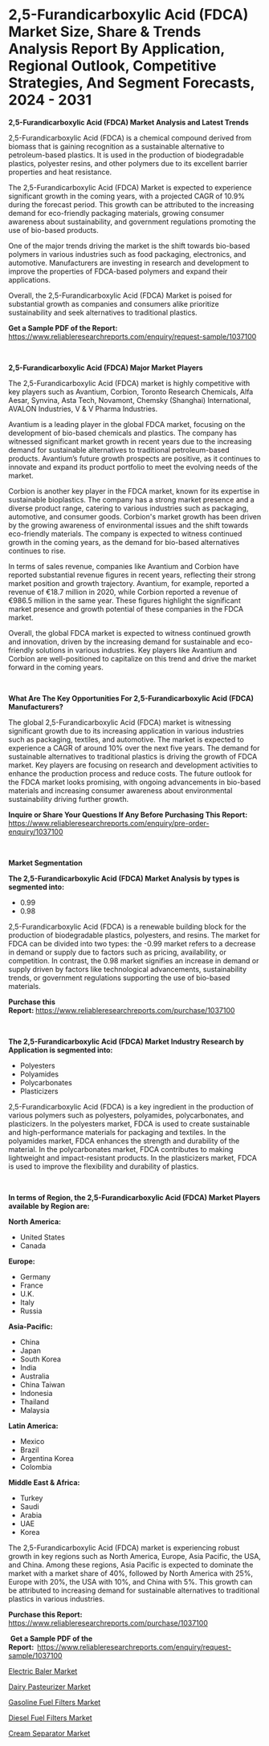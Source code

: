 <p><h1>2,5-Furandicarboxylic Acid (FDCA) Market Size, Share & Trends Analysis Report By Application, Regional Outlook, Competitive Strategies, And Segment Forecasts, 2024 - 2031</h1></p><p><strong>2,5-Furandicarboxylic Acid (FDCA) Market Analysis and Latest Trends</strong></p>
<p><p>2,5-Furandicarboxylic Acid (FDCA) is a chemical compound derived from biomass that is gaining recognition as a sustainable alternative to petroleum-based plastics. It is used in the production of biodegradable plastics, polyester resins, and other polymers due to its excellent barrier properties and heat resistance.</p><p>The 2,5-Furandicarboxylic Acid (FDCA) Market is expected to experience significant growth in the coming years, with a projected CAGR of 10.9% during the forecast period. This growth can be attributed to the increasing demand for eco-friendly packaging materials, growing consumer awareness about sustainability, and government regulations promoting the use of bio-based products.</p><p>One of the major trends driving the market is the shift towards bio-based polymers in various industries such as food packaging, electronics, and automotive. Manufacturers are investing in research and development to improve the properties of FDCA-based polymers and expand their applications.</p><p>Overall, the 2,5-Furandicarboxylic Acid (FDCA) Market is poised for substantial growth as companies and consumers alike prioritize sustainability and seek alternatives to traditional plastics.</p></p>
<p><strong>Get a Sample PDF of the Report:&nbsp;</strong> <a href="https://www.reliableresearchreports.com/enquiry/request-sample/1037100">https://www.reliableresearchreports.com/enquiry/request-sample/1037100</a></p>
<p>&nbsp;</p>
<p><strong>2,5-Furandicarboxylic Acid (FDCA) Major Market Players</strong></p>
<p><p>The 2,5-Furandicarboxylic Acid (FDCA) market is highly competitive with key players such as Avantium, Corbion, Toronto Research Chemicals, Alfa Aesar, Synvina, Asta Tech, Novamont, Chemsky (Shanghai) International, AVALON Industries, V & V Pharma Industries. </p><p>Avantium is a leading player in the global FDCA market, focusing on the development of bio-based chemicals and plastics. The company has witnessed significant market growth in recent years due to the increasing demand for sustainable alternatives to traditional petroleum-based products. Avantium’s future growth prospects are positive, as it continues to innovate and expand its product portfolio to meet the evolving needs of the market.</p><p>Corbion is another key player in the FDCA market, known for its expertise in sustainable bioplastics. The company has a strong market presence and a diverse product range, catering to various industries such as packaging, automotive, and consumer goods. Corbion's market growth has been driven by the growing awareness of environmental issues and the shift towards eco-friendly materials. The company is expected to witness continued growth in the coming years, as the demand for bio-based alternatives continues to rise.</p><p>In terms of sales revenue, companies like Avantium and Corbion have reported substantial revenue figures in recent years, reflecting their strong market position and growth trajectory. Avantium, for example, reported a revenue of €18.7 million in 2020, while Corbion reported a revenue of €986.5 million in the same year. These figures highlight the significant market presence and growth potential of these companies in the FDCA market. </p><p>Overall, the global FDCA market is expected to witness continued growth and innovation, driven by the increasing demand for sustainable and eco-friendly solutions in various industries. Key players like Avantium and Corbion are well-positioned to capitalize on this trend and drive the market forward in the coming years.</p></p>
<p>&nbsp;</p>
<p><strong>What Are The Key Opportunities For 2,5-Furandicarboxylic Acid (FDCA) Manufacturers?</strong></p>
<p><p>The global 2,5-Furandicarboxylic Acid (FDCA) market is witnessing significant growth due to its increasing application in various industries such as packaging, textiles, and automotive. The market is expected to experience a CAGR of around 10% over the next five years. The demand for sustainable alternatives to traditional plastics is driving the growth of FDCA market. Key players are focusing on research and development activities to enhance the production process and reduce costs. The future outlook for the FDCA market looks promising, with ongoing advancements in bio-based materials and increasing consumer awareness about environmental sustainability driving further growth.</p></p>
<p><strong>Inquire or Share Your Questions If Any Before Purchasing This Report:</strong> <a href="https://www.reliableresearchreports.com/enquiry/pre-order-enquiry/1037100">https://www.reliableresearchreports.com/enquiry/pre-order-enquiry/1037100</a></p>
<p>&nbsp;</p>
<p><strong>Market Segmentation</strong></p>
<p><strong>The 2,5-Furandicarboxylic Acid (FDCA) Market Analysis by types is segmented into:</strong></p>
<p><ul><li>0.99</li><li>0.98</li></ul></p>
<p><p>2,5-Furandicarboxylic Acid (FDCA) is a renewable building block for the production of biodegradable plastics, polyesters, and resins. The market for FDCA can be divided into two types: the -0.99 market refers to a decrease in demand or supply due to factors such as pricing, availability, or competition. In contrast, the 0.98 market signifies an increase in demand or supply driven by factors like technological advancements, sustainability trends, or government regulations supporting the use of bio-based materials.</p></p>
<p><strong>Purchase this Report:&nbsp;</strong><a href="https://www.reliableresearchreports.com/purchase/1037100">https://www.reliableresearchreports.com/purchase/1037100</a></p>
<p>&nbsp;</p>
<p><strong>The 2,5-Furandicarboxylic Acid (FDCA) Market Industry Research by Application is segmented into:</strong></p>
<p><ul><li>Polyesters</li><li>Polyamides</li><li>Polycarbonates</li><li>Plasticizers</li></ul></p>
<p><p>2,5-Furandicarboxylic Acid (FDCA) is a key ingredient in the production of various polymers such as polyesters, polyamides, polycarbonates, and plasticizers. In the polyesters market, FDCA is used to create sustainable and high-performance materials for packaging and textiles. In the polyamides market, FDCA enhances the strength and durability of the material. In the polycarbonates market, FDCA contributes to making lightweight and impact-resistant products. In the plasticizers market, FDCA is used to improve the flexibility and durability of plastics.</p></p>
<p>&nbsp;</p>
<p><strong>In terms of Region, the 2,5-Furandicarboxylic Acid (FDCA) Market Players available by Region are:</strong></p>
<p>
    <p> <strong> North America: </strong>
        <ul>
            <li>United States</li>
            <li>Canada</li>
        </ul>
        </p> 
    <p> <strong> Europe: </strong>
        <ul>
            <li>Germany</li>
            <li>France</li>
            <li>U.K.</li>
            <li>Italy</li>
            <li>Russia</li>
        </ul>
        </p> 
    <p> <strong> Asia-Pacific: </strong>
        <ul>
            <li>China</li>
            <li>Japan</li>
            <li>South Korea</li>
            <li>India</li>
            <li>Australia</li>
            <li>China Taiwan</li>
            <li>Indonesia</li>
            <li>Thailand</li>
            <li>Malaysia</li>
        </ul>
        </p> 
    <p> <strong> Latin America: </strong>
        <ul>
            <li>Mexico</li>
            <li>Brazil</li>
            <li>Argentina Korea</li>
            <li>Colombia</li>
        </ul>
        </p> 
    <p> <strong> Middle East & Africa: </strong>
        <ul>
            <li>Turkey</li>
            <li>Saudi</li>
            <li>Arabia</li>
            <li>UAE</li>
            <li>Korea</li>
        </ul>
    </p>
    </p>
<p><p>The 2,5-Furandicarboxylic Acid (FDCA) market is experiencing robust growth in key regions such as North America, Europe, Asia Pacific, the USA, and China. Among these regions, Asia Pacific is expected to dominate the market with a market share of 40%, followed by North America with 25%, Europe with 20%, the USA with 10%, and China with 5%. This growth can be attributed to increasing demand for sustainable alternatives to traditional plastics in various industries.</p></p>
<p><strong>Purchase this Report: </strong><a href="https://www.reliableresearchreports.com/purchase/1037100">https://www.reliableresearchreports.com/purchase/1037100</a></p>
<p>&nbsp;<strong>Get a Sample PDF of the Report:&nbsp;&nbsp;</strong><a href="https://www.reliableresearchreports.com/enquiry/request-sample/1037100">https://www.reliableresearchreports.com/enquiry/request-sample/1037100</a></p>
<p><strong></strong></p>
<p><p><a href="https://medium.com/@effiemills56867/electric-baler-market-insight-market-trends-growth-forecasted-from-2024-to-2031-389194b2530d">Electric Baler Market</a></p><p><a href="https://medium.com/@effiemills56867/dairy-pasteurizer-market-trends-forecast-and-competitive-analysis-to-2031-e3395f036677">Dairy Pasteurizer Market</a></p><p><a href="https://medium.com/@effiemills56867/gasoline-fuel-filters-market-outlook-industry-overview-and-forecast-2024-to-2031-4927c94ec998">Gasoline Fuel Filters Market</a></p><p><a href="https://medium.com/@effiemills56867/diesel-fuel-filters-market-size-reveals-the-best-marketing-channels-in-global-industry-f707e9893630">Diesel Fuel Filters Market</a></p><p><a href="https://medium.com/@effiemills56867/cream-separator-market-outlook-industry-overview-and-forecast-2024-to-2031-62caaf7b0f78">Cream Separator Market</a></p></p>